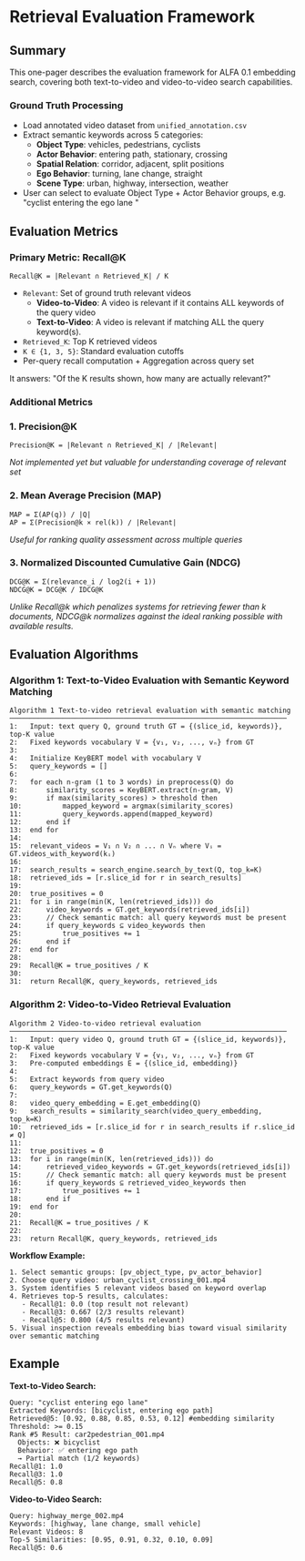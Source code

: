 # Retrieval Evaluation Framework

## Summary

This one-pager describes the evaluation framework for ALFA 0.1 embedding search, covering both text-to-video and video-to-video search capabilities. 

### Ground Truth Processing
- Load annotated video dataset from `unified_annotation.csv`
- Extract semantic keywords across 5 categories:
  - **Object Type**: vehicles, pedestrians, cyclists
  - **Actor Behavior**: entering path, stationary, crossing
  - **Spatial Relation**: corridor, adjacent, split positions
  - **Ego Behavior**: turning, lane change, straight
  - **Scene Type**: urban, highway, intersection, weather
- User can select to evaluate Object Type + Actor Behavior groups, e.g. "cyclist entering the ego lane " 


## Evaluation Metrics

### Primary Metric: Recall@K
```
Recall@K = |Relevant ∩ Retrieved_K| / K
```
- `Relevant`: Set of ground truth relevant videos
  - **Video-to-Video**: A video is relevant if it contains ALL keywords of the query video
  - **Text-to-Video**: A video is relevant if matching ALL the query keyword(s).
- `Retrieved_K`: Top K retrieved videos  
- `K ∈ {1, 3, 5}`: Standard evaluation cutoffs
- Per-query recall computation + Aggregation across query set

It answers: "Of the K results shown, how many are actually relevant?"

### Additional Metrics

### 1. Precision@K
```
Precision@K = |Relevant ∩ Retrieved_K| / |Relevant|
```
*Not implemented yet but valuable for understanding coverage of relevant set*

### 2. Mean Average Precision (MAP)
```
MAP = Σ(AP(q)) / |Q|
AP = Σ(Precision@k × rel(k)) / |Relevant|
```
*Useful for ranking quality assessment across multiple queries*

### 3. Normalized Discounted Cumulative Gain (NDCG)
```
DCG@K = Σ(relevance_i / log2(i + 1))
NDCG@K = DCG@K / IDCG@K
```
*Unlike Recall@k which penalizes systems for retrieving fewer than k documents, NDCG@k normalizes against the ideal ranking possible with available results.*

## Evaluation Algorithms

### Algorithm 1: Text-to-Video Evaluation with Semantic Keyword Matching

```
Algorithm 1 Text-to-video retrieval evaluation with semantic matching
────────────────────────────────────────────────────────────────────
1:   Input: text query Q, ground truth GT = {(slice_id, keywords)}, top-K value
2:   Fixed keywords vocabulary V = {v₁, v₂, ..., vₙ} from GT
3:   
4:   Initialize KeyBERT model with vocabulary V
5:   query_keywords = []
6:   
7:   for each n-gram (1 to 3 words) in preprocess(Q) do
8:       similarity_scores = KeyBERT.extract(n-gram, V)
9:       if max(similarity_scores) > threshold then
10:          mapped_keyword = argmax(similarity_scores)
11:          query_keywords.append(mapped_keyword)
12:      end if
13:  end for
14:  
15:  relevant_videos = V₁ ∩ V₂ ∩ ... ∩ Vₙ where Vᵢ = GT.videos_with_keyword(kᵢ)
16:  
17:  search_results = search_engine.search_by_text(Q, top_k=K)
18:  retrieved_ids = [r.slice_id for r in search_results]
19:  
20:  true_positives = 0
21:  for i in range(min(K, len(retrieved_ids))) do
22:      video_keywords = GT.get_keywords(retrieved_ids[i])
23:      // Check semantic match: all query keywords must be present
24:      if query_keywords ⊆ video_keywords then
25:          true_positives += 1
26:      end if
27:  end for
28:  
29:  Recall@K = true_positives / K
30:  
31:  return Recall@K, query_keywords, retrieved_ids
```

### Algorithm 2: Video-to-Video Retrieval Evaluation

```
Algorithm 2 Video-to-video retrieval evaluation
────────────────────────────────────────────────────────────────────
1:   Input: query video Q, ground truth GT = {(slice_id, keywords)}, top-K value
2:   Fixed keywords vocabulary V = {v₁, v₂, ..., vₙ} from GT
3:   Pre-computed embeddings E = {(slice_id, embedding)}
4:   
5:   Extract keywords from query video
6:   query_keywords = GT.get_keywords(Q) 
7:   
8:   video_query_embedding = E.get_embedding(Q)
9:   search_results = similarity_search(video_query_embedding, top_k=K)
10:  retrieved_ids = [r.slice_id for r in search_results if r.slice_id ≠ Q]
11:  
12:  true_positives = 0
13:  for i in range(min(K, len(retrieved_ids))) do
14:      retrieved_video_keywords = GT.get_keywords(retrieved_ids[i])
15:      // Check semantic match: all query keywords must be present
16:      if query_keywords ⊆ retrieved_video_keywords then
17:          true_positives += 1
18:      end if
19:  end for
20:  
21:  Recall@K = true_positives / K
22:  
23:  return Recall@K, query_keywords, retrieved_ids
```
**Workflow Example:**
```
1. Select semantic groups: [pv_object_type, pv_actor_behavior]
2. Choose query video: urban_cyclist_crossing_001.mp4
3. System identifies 5 relevant videos based on keyword overlap
4. Retrieves top-5 results, calculates:
   - Recall@1: 0.0 (top result not relevant)
   - Recall@3: 0.667 (2/3 results relevant)
   - Recall@5: 0.800 (4/5 results relevant)
5. Visual inspection reveals embedding bias toward visual similarity over semantic matching
```

## Example
**Text-to-Video Search:**
```
Query: "cyclist entering ego lane"
Extracted Keywords: [bicyclist, entering ego path]
Retrieved@5: [0.92, 0.88, 0.85, 0.53, 0.12] #embedding similarity
Threshold: >= 0.15
Rank #5 Result: car2pedestrian_001.mp4
  Objects: ❌ bicyclist
  Behavior: ✅ entering ego path
  → Partial match (1/2 keywords)
Recall@1: 1.0
Recall@3: 1.0
Recall@5: 0.8
```

**Video-to-Video Search:**
```
Query: highway_merge_002.mp4
Keywords: [highway, lane change, small vehicle]
Relevant Videos: 8
Top-5 Similarities: [0.95, 0.91, 0.32, 0.10, 0.09]
Recall@5: 0.6
```
